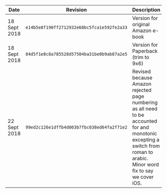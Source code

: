 Date|Revision|Description
--|--|--
18 Sept 2018 | `e14b5e8f190ff2712932e68bc5fca1e592fe2a33` | Version for original Amazon e-book
18 Sept 2018 | `84d5f1e8c8a785528d57504ba31be0b9ab87a2e5` | Version for Paperback (trim to 9x6)
22 Sept 2018 | `99ed2c126e1dffb4d003b7fbc038ed64fa2f71e2` | Revised because Amazon rejected page numbering as all need to be accounted for and monotonic excepting a switch from roman to arabic.  Minor word fix to say we cover iOS.
